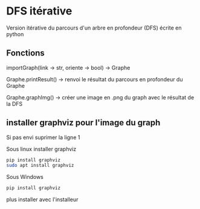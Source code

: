 # DFS itérative

Version itérative du parcours d'un arbre en profondeur (DFS) écrite en python

## Fonctions

importGraph(link -> str, oriente -> bool) -> Graphe

Graphe.printResult() -> renvoi le résultat du parcours en profondeur du Graphe

Graphe.graphImg() -> créer une image en .png du graph avec le résultat de la DFS

## installer graphviz pour l'image du graph
Si pas envi suprimer la ligne 1

Sous linux installer graphviz
```bash
pip install graphviz
sudo apt install graphviz
```

Sous Windows
```bash
pip install graphviz
```
plus installer avec l'installeur